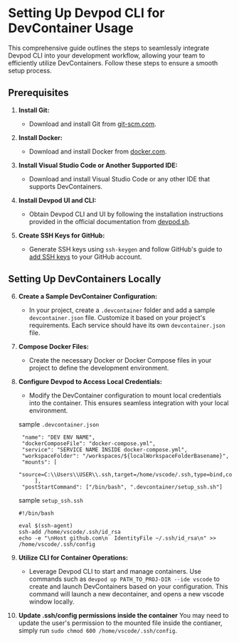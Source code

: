 # Setting Up Devpod CLI for DevContainer Usage

This comprehensive guide outlines the steps to seamlessly integrate Devpod CLI into your development workflow, allowing your team to efficiently utilize DevContainers. Follow these steps to ensure a smooth setup process.

## Prerequisites

1. **Install Git:**
   - Download and install Git from [git-scm.com](https://git-scm.com/).

2. **Install Docker:**
   - Download and install Docker from [docker.com](https://www.docker.com/get-started).

3. **Install Visual Studio Code or Another Supported IDE:**
   - Download and install Visual Studio Code or any other IDE that supports DevContainers.

4. **Install Devpod UI and CLI:**
   - Obtain Devpod CLI and UI by following the installation instructions provided in the official documentation from [devpod.sh](https://devpod.sh/).

5. **Create SSH Keys for GitHub:**
   - Generate SSH keys using `ssh-keygen` and follow GitHub's guide to [add SSH keys](https://docs.github.com/en/authentication/connecting-to-github-with-ssh/adding-a-new-ssh-key-to-your-github-account) to your GitHub account.

## Setting Up DevContainers Locally

6. **Create a Sample DevContainer Configuration:**
   - In your project, create a `.devcontainer` folder and add a sample `devcontainer.json` file. Customize it based on your project's requirements. Each service should have its own `devcontainer.json` file. 

7. **Compose Docker Files:**
   - Create the necessary Docker or Docker Compose files in your project to define the development environment.

8. **Configure Devpod to Access Local Credentials:**
   - Modify the DevContainer configuration to mount local credentials into the container. This ensures seamless integration with your local environment.
   
   sample ``.devcontainer.json``
   ```
	"name": "DEV ENV NAME",
	"dockerComposeFile": "docker-compose.yml",
	"service": "SERVICE NAME INSIDE docker-compose.yml",
	"workspaceFolder": "/workspaces/${localWorkspaceFolderBasename}",
	"mounts": [
            "source=C:\\Users\\USER\\.ssh,target=/home/vscode/.ssh,type=bind,consistency=cached"
        ],
	"postStartCommand": ["/bin/bash", ".devcontainer/setup_ssh.sh"]
   ```
   sample `setup_ssh.ssh`
   ```
   #!/bin/bash

   eval $(ssh-agent)
   ssh-add /home/vscode/.ssh/id_rsa
   echo -e "\nHost github.com\n  IdentityFile ~/.ssh/id_rsa\n" >> /home/vscode/.ssh/config
   ```

9. **Utilize CLI for Container Operations:**
   - Leverage Devpod CLI to start and manage containers. Use commands such as `devpod up PATH_TO_PROJ-DIR --ide vscode` to create and launch DevContainers based on your configuration. This command will launch a new decontainer, and opens a new vscode window locally.

10. **Update .ssh/config permissions inside the container**
   You may need to update the user's permission to the mounted file inside the contianer, simply run `sudo chmod 600 /home/vscode/.ssh/config`.